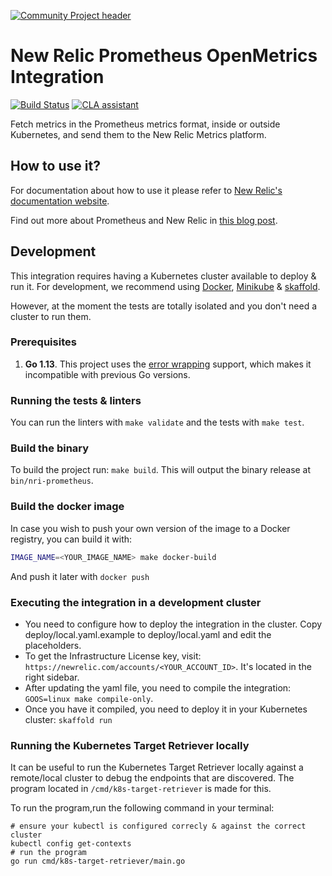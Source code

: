 [![Community Project header](https://github.com/newrelic/opensource-website/raw/master/src/images/categories/Community_Project.png)](https://opensource.newrelic.com/oss-category/#community-project)

# New Relic Prometheus OpenMetrics Integration

[![Build Status](https://travis-ci.org/newrelic/nri-prometheus.svg?branch=main)](https://travis-ci.org/newrelic/nri-prometheus.svg?branch=main)
[![CLA assistant](https://cla-assistant.io/readme/badge/newrelic/nri-prometheus)](https://cla-assistant.io/newrelic/nri-prometheus)

Fetch metrics in the Prometheus metrics format, inside or outside Kubernetes,
and send them to the New Relic Metrics platform.

## How to use it?

For documentation about how to use it please refer to [New Relic's documentation website](https://docs.newrelic.com/docs/new-relic-prometheus-openmetrics-integration-kubernetes).

Find out more about Prometheus and New Relic in [this blog post](https://blog.newrelic.com/product-news/how-to-monitor-prometheus-metrics/). 

## Development

This integration requires having a Kubernetes cluster available to deploy & run
it. For development, we recommend using [Docker](https://docs.docker.com/install/), [Minikube](https://minikube.sigs.k8s.io/docs/start/) & [skaffold](https://skaffold.dev/docs/getting-started/#installing-skaffold).

However, at the moment the tests are totally isolated and you don't need a cluster to run them.

### Prerequisites

1. **Go 1.13**. This project uses the [error
   wrapping](https://golang.org/doc/go1.13#error_wrapping) support, which makes
   it incompatible with previous Go versions.

### Running the tests & linters

You can run the linters with `make validate` and the tests with `make test`.

### Build the binary

To build the project run: `make build`. This will output the binary release at `bin/nri-prometheus`.

### Build the docker image

In case you wish to push your own version of the image to a Docker registry, you can build it with:

```bash
IMAGE_NAME=<YOUR_IMAGE_NAME> make docker-build
```

And push it later with `docker push`

### Executing the integration in a development cluster

- You need to configure how to deploy the integration in the cluster. Copy
deploy/local.yaml.example to deploy/local.yaml and edit the placeholders.
 - To get the Infrastructure License key, visit:
   `https://newrelic.com/accounts/<YOUR_ACCOUNT_ID>`. It's located in the right sidebar.
- After updating the yaml file, you need to compile the integration: `GOOS=linux make compile-only`.
- Once you have it compiled, you need to deploy it in your Kubernetes cluster: `skaffold run`

### Running the Kubernetes Target Retriever locally

It can be useful to run the Kubernetes Target Retriever locally against a remote/local cluster to debug the endpoints that are discovered.
The program located in `/cmd/k8s-target-retriever` is made for this.

To run the program,run the following command in your terminal:
```shell script
# ensure your kubectl is configured correcly & against the correct cluster
kubectl config get-contexts
# run the program 
go run cmd/k8s-target-retriever/main.go
``` 
